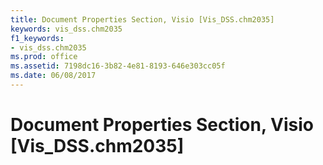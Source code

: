 ```yaml
---
title: Document Properties Section, Visio [Vis_DSS.chm2035]
keywords: vis_dss.chm2035
f1_keywords:
- vis_dss.chm2035
ms.prod: office
ms.assetid: 7198dc16-3b82-4e81-8193-646e303cc05f
ms.date: 06/08/2017
---
```



# Document Properties Section, Visio [Vis_DSS.chm2035]

